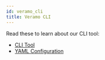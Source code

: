 ```yaml
---
id: veramo_cli
title: Veramo CLI
---
```


Read these to learn about our CLI tool:

- [CLI Tool](../veramo_agent/cli_tool.md)
- [YAML Configuration](../veramo_agent/configuration.md)
